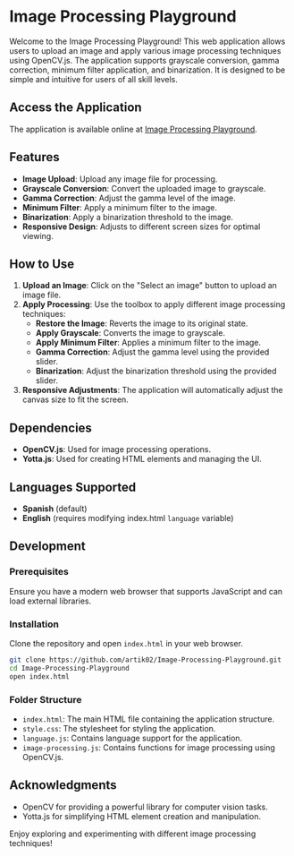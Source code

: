 
# Image Processing Playground

Welcome to the Image Processing Playground! This web application allows users to upload an image and apply various image processing techniques using OpenCV.js. The application supports grayscale conversion, gamma correction, minimum filter application, and binarization. It is designed to be simple and intuitive for users of all skill levels.

## Access the Application

The application is available online at [Image Processing Playground](https://artik02.github.io/Image-Processing-Playground).

## Features

- **Image Upload**: Upload any image file for processing.
- **Grayscale Conversion**: Convert the uploaded image to grayscale.
- **Gamma Correction**: Adjust the gamma level of the image.
- **Minimum Filter**: Apply a minimum filter to the image.
- **Binarization**: Apply a binarization threshold to the image.
- **Responsive Design**: Adjusts to different screen sizes for optimal viewing.

## How to Use

1. **Upload an Image**: Click on the "Select an image" button to upload an image file.
2. **Apply Processing**: Use the toolbox to apply different image processing techniques:
    - **Restore the Image**: Reverts the image to its original state.
    - **Apply Grayscale**: Converts the image to grayscale.
    - **Apply Minimum Filter**: Applies a minimum filter to the image.
    - **Gamma Correction**: Adjust the gamma level using the provided slider.
    - **Binarization**: Adjust the binarization threshold using the provided slider.
3. **Responsive Adjustments**: The application will automatically adjust the canvas size to fit the screen.

## Dependencies

- **OpenCV.js**: Used for image processing operations.
- **Yotta.js**: Used for creating HTML elements and managing the UI.

## Languages Supported

- **Spanish** (default)
- **English** (requires modifying index.html `language` variable)

## Development

### Prerequisites

Ensure you have a modern web browser that supports JavaScript and can load external libraries.

### Installation

Clone the repository and open `index.html` in your web browser.

```bash
git clone https://github.com/artik02/Image-Processing-Playground.git
cd Image-Processing-Playground
open index.html
```

### Folder Structure

- `index.html`: The main HTML file containing the application structure.
- `style.css`: The stylesheet for styling the application.
- `language.js`: Contains language support for the application.
- `image-processing.js`: Contains functions for image processing using OpenCV.js.

## Acknowledgments

- OpenCV for providing a powerful library for computer vision tasks.
- Yotta.js for simplifying HTML element creation and manipulation.

Enjoy exploring and experimenting with different image processing techniques!
